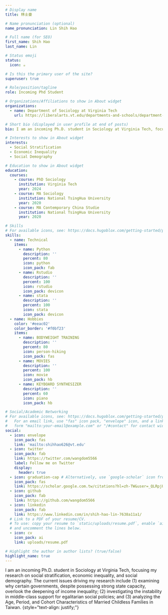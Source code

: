 ```yaml
---
# Display name
title: 林士豪

# Name pronunciation (optional)
name_pronunciation: Lin Shih Hao

# Full name (for SEO)
first_name: Shih Hao
last_name: Lin

# Status emoji
status:
  icon: ☕️

# Is this the primary user of the site?
superuser: true

# Role/position/tagline
role: Incoming Phd Student

# Organizations/Affiliations to show in About widget
organizations:
  - name: Department of Sociology at Virginia Tech
    url: https://liberalarts.vt.edu/departments-and-schools/department-of-sociology.html

# Short bio (displayed in user profile at end of posts)
bio: I am an incoming Ph.D. student in Sociology at Virginia Tech, focusing my research on social stratification, economic inequality, and social demography. 

# Interests to show in About widget
interests:
  - Social Stratification
  - Economic Inequality
  - Social Demography

# Education to show in About widget
education:
  courses:
    - course: PhD Sociology
      institution: Virginia Tech
      year: 2024
    - course: MA Sociology
      institution: National TsingHua University
      year: 2020
    - course: MA Contemporary China Studie
      institution: National TsingHua University
      year: 2020

# Skills
# For available icons, see: https://docs.hugoblox.com/getting-started/page-builder/#icons
skills:
  - name: Technical
    items:
      - name: Python
        description: ''
        percent: 80
        icon: python
        icon_pack: fab
      - name: Rstudio
        description: ''
        percent: 100
        icon: rstudio
        icon_pack: devicon
      - name: stata
        description: ''
        percent: 100
        icon: stata
        icon_pack: devicon
  - name: Hobbies
    color: '#eeac02'
    color_border: '#f0bf23'
    items:
      - name: BODYWEIGHT TRAINING
        description: ''
        percent: 80
        icon: person-hiking
        icon_pack: fas
      - name: MOVIES
        description: ''
        percent: 100
        icon: movie
        icon_pack: hb
      - name: KEYBOARD SYNTHESIZER
        description: ''
        percent: 60
        icon: piano
        icon_pack: hb

# Social/Academic Networking
# For available icons, see: https://docs.hugoblox.com/getting-started/page-builder/#icons
#   For an email link, use "fas" icon pack, "envelope" icon, and a link in the
#   form "mailto:your-email@example.com" or "/#contact" for contact widget.
social:
  - icon: envelope
    icon_pack: fas
    link: 'mailto:shihhao626@vt.edu'
  - icon: twitter
    icon_pack: fab
    link: https://twitter.com/wangdom5566
    label: Follow me on Twitter
    display:
      header: true
  - icon: graduation-cap # Alternatively, use `google-scholar` icon from `ai` icon pack
    icon_pack: fas
    link: https://scholar.google.com.tw/citations?hl=zh-TW&user=_QLRpjUAAAAJ
  - icon: github
    icon_pack: fab
    link: https://github.com/wangdom5566
  - icon: linkedin
    icon_pack: fab
    link: https://www.linkedin.com/in/shih-hao-lin-7638a11a1/
  # Link to a PDF of your resume/CV.
  # To use: copy your resume to `static/uploads/resume.pdf`, enable `ai` icons in `params.yaml`,
  # and uncomment the lines below.
  - icon: cv
    icon_pack: ai
    link: uploads/resume.pdf

# Highlight the author in author lists? (true/false)
highlight_name: true
---
```

I am an incoming Ph.D. student in Sociology at Virginia Tech, focusing my research on social stratification, economic inequality, and social
demography. The current issues driving my research include (1) examining why certain governments, despite possessing strong state capacity, overlook the deepening of income inequality; (2) investigating the instability in middle-class support for egalitarian social policies; and (3) analyzing the Age, Period, and Cohort Characteristics of Married Childless Families in Taiwan.
{style="text-align: justify;"}
